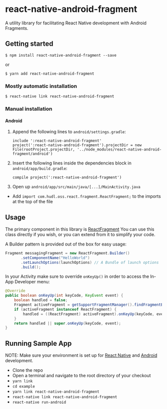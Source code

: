 # react-native-android-fragment
A utility library for facilitating React Native development with Android Fragments.

## Getting started

`$ npm install react-native-android-fragment --save`

or

`$ yarn add react-native-android-fragment`

### Mostly automatic installation

`$ react-native link react-native-android-fragment`

### Manual installation

#### Android

1. Append the following lines to `android/settings.gradle`:
      ```
      include ':react-native-android-fragment'
      project(':react-native-android-fragment').projectDir = new File(rootProject.projectDir, '../node_modules/react-native-android-fragment/android')
      ```
2. Insert the following lines inside the dependencies block in `android/app/build.gradle`:
      ```
      compile project(':react-native-android-fragment')
      ```
3. Open up `android/app/src/main/java/[...]/MainActivity.java`
  - Add `import com.hudl.oss.react.fragment.ReactFragment;` to the imports at the top of the file

## Usage
The primary component in this library is [ReactFragment](https://github.com/hudl/react-native-android-fragment/blob/master/react-native-android-fragment/src/main/java/com/hudl/oss/react/fragment/ReactFragment.java)
You can use this class directly if you wish, or you can extend from it to simplify your code.

A Builder pattern is provided out of the box for easy usage:
```java
Fragment messagingFragment = new ReactFragment.Builder()
       .setComponentName("HelloWorld")
       .setLaunchOptions(launchOptions) // A Bundle of launch options
       .build();
```

In your Activity make sure to override `onKeyUp()` in order to access the In-App Developer menu:

```java
@Override
public boolean onKeyUp(int keyCode, KeyEvent event) {
    boolean handled = false;
    Fragment activeFragment = getSupportFragmentManager().findFragmentById(R.id.container_main);
    if (activeFragment instanceof ReactFragment) {
        handled = ((ReactFragment) activeFragment).onKeyUp(keyCode, event);
    }
    return handled || super.onKeyUp(keyCode, event);
}
```

## Running Sample App

NOTE: Make sure your environment is set up for [React Native](https://facebook.github.io/react-native/docs/getting-started.html) and [Android](https://developer.android.com/training/index.html) development.

- Clone the repo
- Open a terminal and navigate to the root directory of your checkout
- `yarn link`
- `cd example`
- `yarn link react-native-android-fragment`
- `react-native link react-native-android-fragment`
- `react-native run-android`
